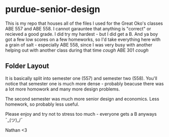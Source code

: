 # purdue-senior-design

This is my repo that houses all of the files I used for the Great Oko's classes ABE 557 and ABE 558. I cannot garauntee that anything is "correct" or recieved a good grade. I did try my hardest - but I did get a B. And ya boy got a few low scores on a few homeworks, so I'd take everything here with a grain of salt - especially ABE 558, since I was very busy with another helping out with another class during that time *cough* ABE 301 *cough*

## Folder Layout

It is basically split into semester one (557) and semester two (558). You'll notice that semester one is much more dense - probably beacuse there was a lot more homowork and many more design problems.

The second semester was much more senior design and economics. Less homework, so probably less useful.

Please enjoy and try not to stress too much - everyone gets a B anyways  ¯\_(ツ)_/¯

Nathan <3
